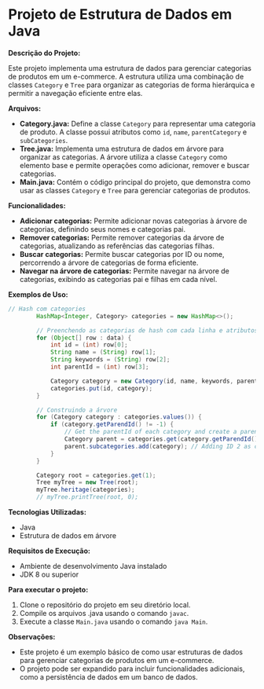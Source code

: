 # Projeto de Estrutura de Dados em Java
**Descrição do Projeto:**

Este projeto implementa uma estrutura de dados para gerenciar categorias de produtos em um e-commerce. A estrutura utiliza uma combinação de classes `Category` e `Tree` para organizar as categorias de forma hierárquica e permitir a navegação eficiente entre elas.

**Arquivos:**

* **Category.java:** Define a classe `Category` para representar uma categoria de produto. A classe possui atributos como `id`, `name`, `parentCategory` e `subCategories`.
* **Tree.java:** Implementa uma estrutura de dados em árvore para organizar as categorias. A árvore utiliza a classe `Category` como elemento base e permite operações como adicionar, remover e buscar categorias.
* **Main.java:** Contém o código principal do projeto, que demonstra como usar as classes `Category` e `Tree` para gerenciar categorias de produtos.

**Funcionalidades:**

* **Adicionar categorias:** Permite adicionar novas categorias à árvore de categorias, definindo seus nomes e categorias pai.
* **Remover categorias:** Permite remover categorias da árvore de categorias, atualizando as referências das categorias filhas.
* **Buscar categorias:** Permite buscar categorias por ID ou nome, percorrendo a árvore de categorias de forma eficiente.
* **Navegar na árvore de categorias:** Permite navegar na árvore de categorias, exibindo as categorias pai e filhas em cada nível.

**Exemplos de Uso:**

```java
// Hash com categories
        HashMap<Integer, Category> categories = new HashMap<>();

        // Preenchendo as categorias de hash com cada linha e atributos
        for (Object[] row : data) {
            int id = (int) row[0];
            String name = (String) row[1];
            String keywords = (String) row[2];
            int parentId = (int) row[3];

            Category category = new Category(id, name, keywords, parentId);
            categories.put(id, category);
        }

        // Construindo a árvore
        for (Category category : categories.values()) {
            if (category.getParendId() != -1) {
                // Get the parentId of each category and create a parent
                Category parent = categories.get(category.getParendId()); // First I get the root
                parent.subcategories.add(category); // Adding ID 2 as child
            }
        }

        Category root = categories.get(1);
        Tree myTree = new Tree(root);
        myTree.heritage(categories);
        // myTree.printTree(root, 0);
```

**Tecnologias Utilizadas:**

* Java
* Estrutura de dados em árvore

**Requisitos de Execução:**

* Ambiente de desenvolvimento Java instalado
* JDK 8 ou superior

**Para executar o projeto:**

1. Clone o repositório do projeto em seu diretório local.
2. Compile os arquivos .java usando o comando `javac`.
3. Execute a classe `Main.java` usando o comando `java Main`.

**Observações:**

* Este projeto é um exemplo básico de como usar estruturas de dados para gerenciar categorias de produtos em um e-commerce.
* O projeto pode ser expandido para incluir funcionalidades adicionais, como a persistência de dados em um banco de dados.

